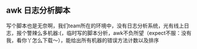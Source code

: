 ## awk 日志分析脚本

写个脚本也是无奈啊，我们team所在的环境中，没有日志分析系统，光有线上日志，报个警辣么多机器:(，临时写的脚本分析，awk不负所望（expect不服：没有我，看你丫怎么下载～），能给出所有机器的错误方法计数以及排序
